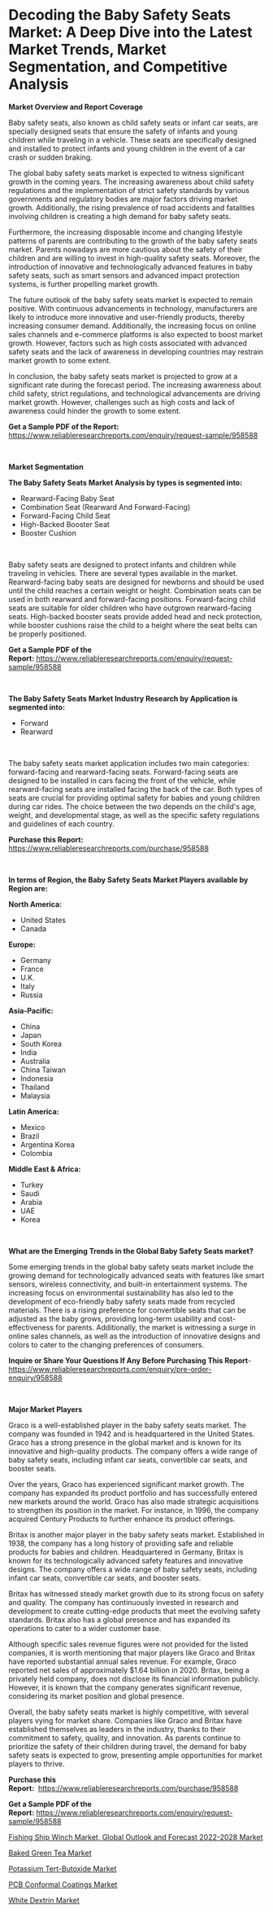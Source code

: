 <p><h1>Decoding the Baby Safety Seats Market: A Deep Dive into the Latest Market Trends, Market Segmentation, and Competitive Analysis</h1></p><p><strong>Market Overview and Report Coverage</strong></p>
<p><p>Baby safety seats, also known as child safety seats or infant car seats, are specially designed seats that ensure the safety of infants and young children while traveling in a vehicle. These seats are specifically designed and installed to protect infants and young children in the event of a car crash or sudden braking.</p><p>The global baby safety seats market is expected to witness significant growth in the coming years. The increasing awareness about child safety regulations and the implementation of strict safety standards by various governments and regulatory bodies are major factors driving market growth. Additionally, the rising prevalence of road accidents and fatalities involving children is creating a high demand for baby safety seats.</p><p>Furthermore, the increasing disposable income and changing lifestyle patterns of parents are contributing to the growth of the baby safety seats market. Parents nowadays are more cautious about the safety of their children and are willing to invest in high-quality safety seats. Moreover, the introduction of innovative and technologically advanced features in baby safety seats, such as smart sensors and advanced impact protection systems, is further propelling market growth.</p><p>The future outlook of the baby safety seats market is expected to remain positive. With continuous advancements in technology, manufacturers are likely to introduce more innovative and user-friendly products, thereby increasing consumer demand. Additionally, the increasing focus on online sales channels and e-commerce platforms is also expected to boost market growth. However, factors such as high costs associated with advanced safety seats and the lack of awareness in developing countries may restrain market growth to some extent.</p><p>In conclusion, the baby safety seats market is projected to grow at a significant rate during the forecast period. The increasing awareness about child safety, strict regulations, and technological advancements are driving market growth. However, challenges such as high costs and lack of awareness could hinder the growth to some extent.</p></p>
<p><strong>Get a Sample PDF of the Report:</strong> <a href="https://www.reliableresearchreports.com/enquiry/request-sample/958588">https://www.reliableresearchreports.com/enquiry/request-sample/958588</a></p>
<p>&nbsp;</p>
<p><strong>Market Segmentation</strong></p>
<p><strong>The Baby Safety Seats Market Analysis by types is segmented into:</strong></p>
<p><ul><li>Rearward-Facing Baby Seat</li><li>Combination Seat (Rearward And Forward-Facing)</li><li>Forward-Facing Child Seat</li><li>High-Backed Booster Seat</li><li>Booster Cushion</li></ul></p>
<p>&nbsp;</p>
<p><p>Baby safety seats are designed to protect infants and children while traveling in vehicles. There are several types available in the market. Rearward-facing baby seats are designed for newborns and should be used until the child reaches a certain weight or height. Combination seats can be used in both rearward and forward-facing positions. Forward-facing child seats are suitable for older children who have outgrown rearward-facing seats. High-backed booster seats provide added head and neck protection, while booster cushions raise the child to a height where the seat belts can be properly positioned.</p></p>
<p><strong>Get a Sample PDF of the Report:</strong>&nbsp;<a href="https://www.reliableresearchreports.com/enquiry/request-sample/958588">https://www.reliableresearchreports.com/enquiry/request-sample/958588</a></p>
<p>&nbsp;</p>
<p><strong>The Baby Safety Seats Market Industry Research by Application is segmented into:</strong></p>
<p><ul><li>Forward</li><li>Rearward</li></ul></p>
<p>&nbsp;</p>
<p><p>The baby safety seats market application includes two main categories: forward-facing and rearward-facing seats. Forward-facing seats are designed to be installed in cars facing the front of the vehicle, while rearward-facing seats are installed facing the back of the car. Both types of seats are crucial for providing optimal safety for babies and young children during car rides. The choice between the two depends on the child's age, weight, and developmental stage, as well as the specific safety regulations and guidelines of each country.</p></p>
<p><strong>Purchase this Report:</strong>&nbsp; <a href="https://www.reliableresearchreports.com/purchase/958588">https://www.reliableresearchreports.com/purchase/958588</a></p>
<p>&nbsp;</p>
<p><strong>In terms of Region, the Baby Safety Seats Market Players available by Region are:</strong></p>
<p>
    <p> <strong> North America: </strong>
        <ul>
            <li>United States</li>
            <li>Canada</li>
        </ul>
        </p> 
    <p> <strong> Europe: </strong>
        <ul>
            <li>Germany</li>
            <li>France</li>
            <li>U.K.</li>
            <li>Italy</li>
            <li>Russia</li>
        </ul>
        </p> 
    <p> <strong> Asia-Pacific: </strong>
        <ul>
            <li>China</li>
            <li>Japan</li>
            <li>South Korea</li>
            <li>India</li>
            <li>Australia</li>
            <li>China Taiwan</li>
            <li>Indonesia</li>
            <li>Thailand</li>
            <li>Malaysia</li>
        </ul>
        </p> 
    <p> <strong> Latin America: </strong>
        <ul>
            <li>Mexico</li>
            <li>Brazil</li>
            <li>Argentina Korea</li>
            <li>Colombia</li>
        </ul>
        </p> 
    <p> <strong> Middle East & Africa: </strong>
        <ul>
            <li>Turkey</li>
            <li>Saudi</li>
            <li>Arabia</li>
            <li>UAE</li>
            <li>Korea</li>
        </ul>
    </p>
    </p>
<p>&nbsp;</p>
<p><strong>What are the Emerging Trends in the Global Baby Safety Seats market?</strong></p>
<p><p>Some emerging trends in the global baby safety seats market include the growing demand for technologically advanced seats with features like smart sensors, wireless connectivity, and built-in entertainment systems. The increasing focus on environmental sustainability has also led to the development of eco-friendly baby safety seats made from recycled materials. There is a rising preference for convertible seats that can be adjusted as the baby grows, providing long-term usability and cost-effectiveness for parents. Additionally, the market is witnessing a surge in online sales channels, as well as the introduction of innovative designs and colors to cater to the changing preferences of consumers.</p></p>
<p><strong>Inquire or Share Your Questions If Any Before Purchasing This Report</strong>- <a href="https://www.reliableresearchreports.com/enquiry/pre-order-enquiry/958588">https://www.reliableresearchreports.com/enquiry/pre-order-enquiry/958588</a></p>
<p>&nbsp;</p>
<p><strong>Major Market Players</strong></p>
<p><p>Graco is a well-established player in the baby safety seats market. The company was founded in 1942 and is headquartered in the United States. Graco has a strong presence in the global market and is known for its innovative and high-quality products. The company offers a wide range of baby safety seats, including infant car seats, convertible car seats, and booster seats.</p><p>Over the years, Graco has experienced significant market growth. The company has expanded its product portfolio and has successfully entered new markets around the world. Graco has also made strategic acquisitions to strengthen its position in the market. For instance, in 1996, the company acquired Century Products to further enhance its product offerings.</p><p>Britax is another major player in the baby safety seats market. Established in 1938, the company has a long history of providing safe and reliable products for babies and children. Headquartered in Germany, Britax is known for its technologically advanced safety features and innovative designs. The company offers a wide range of baby safety seats, including infant car seats, convertible car seats, and booster seats.</p><p>Britax has witnessed steady market growth due to its strong focus on safety and quality. The company has continuously invested in research and development to create cutting-edge products that meet the evolving safety standards. Britax also has a global presence and has expanded its operations to cater to a wider customer base.</p><p>Although specific sales revenue figures were not provided for the listed companies, it is worth mentioning that major players like Graco and Britax have reported substantial annual sales revenue. For example, Graco reported net sales of approximately $1.64 billion in 2020. Britax, being a privately held company, does not disclose its financial information publicly. However, it is known that the company generates significant revenue, considering its market position and global presence.</p><p>Overall, the baby safety seats market is highly competitive, with several players vying for market share. Companies like Graco and Britax have established themselves as leaders in the industry, thanks to their commitment to safety, quality, and innovation. As parents continue to prioritize the safety of their children during travel, the demand for baby safety seats is expected to grow, presenting ample opportunities for market players to thrive.</p></p>
<p><strong>Purchase this Report:</strong>&nbsp;&nbsp;<a href="https://www.reliableresearchreports.com/purchase/958588">https://www.reliableresearchreports.com/purchase/958588</a></p>
<p></p>
<p><strong>Get a Sample PDF of the Report:</strong>&nbsp;<a href="https://www.reliableresearchreports.com/enquiry/request-sample/958588">https://www.reliableresearchreports.com/enquiry/request-sample/958588</a></p>
<p><p><a href="https://issuu.com/reportprime-2/docs/fishing-ship-winch-market-global-outlook-and-forec?fr=xKAE9_zU1NQ">Fishing Ship Winch Market, Global Outlook and Forecast 2022-2028 Market</a></p><p><a href="https://www.reportprime.com/baked-green-tea-r6336">Baked Green Tea Market</a></p><p><a href="https://medium.com/@kristakutch7227/potassium-tert-butoxide-market-size-growth-forecast-2023-2030-784d07e18649">Potassium Tert-Butoxide Market</a></p><p><a href="https://medium.com/@evertkohler82/pcb-conformal-coatings-market-size-growth-forecast-2023-2030-aee34a1083be">PCB Conformal Coatings Market</a></p><p><a href="https://www.linkedin.com/pulse/white-dextrin-market-research-report-unlocks-analysis-financial-yubkc/">White Dextrin Market</a></p></p>